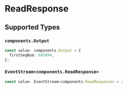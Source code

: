 # ReadResponse


## Supported Types

### `components.Output`

```typescript
const value: components.Output = {
  firstSeqNum: 645894,
};
```

### `EventStream<components.ReadResponse>`

```typescript
const value: EventStream<components.ReadResponse> = ;
```

